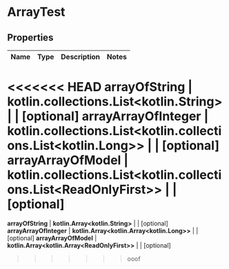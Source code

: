 
# ArrayTest

## Properties
Name | Type | Description | Notes
------------ | ------------- | ------------- | -------------
<<<<<<< HEAD
**arrayOfString** | **kotlin.collections.List&lt;kotlin.String&gt;** |  |  [optional]
**arrayArrayOfInteger** | **kotlin.collections.List&lt;kotlin.collections.List&lt;kotlin.Long&gt;&gt;** |  |  [optional]
**arrayArrayOfModel** | **kotlin.collections.List&lt;kotlin.collections.List&lt;ReadOnlyFirst&gt;&gt;** |  |  [optional]
=======
**arrayOfString** | **kotlin.Array&lt;kotlin.String&gt;** |  |  [optional]
**arrayArrayOfInteger** | **kotlin.Array&lt;kotlin.Array&lt;kotlin.Long&gt;&gt;** |  |  [optional]
**arrayArrayOfModel** | **kotlin.Array&lt;kotlin.Array&lt;ReadOnlyFirst&gt;&gt;** |  |  [optional]
>>>>>>> ooof



